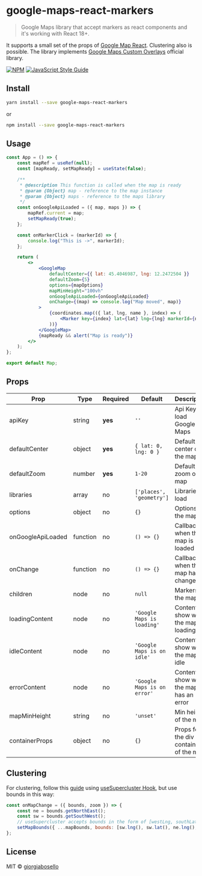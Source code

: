 # google-maps-react-markers

> Google Maps library that accept markers as react components and it's working with React 18+.

It supports a small set of the props of [Google Map React](https://github.com/google-map-react/google-map-react). Clustering also is possible.
The library implements [Google Maps Custom Overlays](https://developers.google.com/maps/documentation/javascript/customoverlays) official library.

[![NPM](https://img.shields.io/npm/v/google-maps-react-markers.svg)](https://www.npmjs.com/package/google-maps-react-markers) [![JavaScript Style Guide](https://img.shields.io/badge/code_style-standard-brightgreen.svg)](https://standardjs.com)

## Install

```bash
yarn install --save google-maps-react-markers
```

or

```bash
npm install --save google-maps-react-markers
```

## Usage

```jsx
const App = () => {
    const mapRef = useRef(null);
    const [mapReady, setMapReady] = useState(false);

    /**
     * @description This function is called when the map is ready
     * @param {Object} map - reference to the map instance
     * @param {Object} maps - reference to the maps library 
     */
    const onGoogleApiLoaded = ({ map, maps }) => {
        mapRef.current = map;
        setMapReady(true);
    };

    const onMarkerClick = (markerId) => {
        console.log("This is ->", markerId);
    };

    return (
        <>
            <GoogleMap
                defaultCenter={{ lat: 45.4046987, lng: 12.2472504 }}
                defaultZoom={5}
                options={mapOptions}
                mapMinHeight="100vh"
                onGoogleApiLoaded={onGoogleApiLoaded}
                onChange={(map) => console.log("Map moved", map)}
            >
                {coordinates.map(({ lat, lng, name }, index) => (
                    <Marker key={index} lat={lat} lng={lng} markerId={name} onClick={onMarkerClick} />
                ))}
            </GoogleMap>
            {mapReady && alert("Map is ready")}
        </>
    );
};

export default Map;
```

## Props

| Prop              | Type     | Required | Default                     | Description                               |
| ----------------- | -------- | -------- | --------------------------- | ----------------------------------------- |
| apiKey            | string   | **yes**  | `''`                        | Api Key to load Google Maps               |
| defaultCenter     | object   | **yes**  | `{ lat: 0, lng: 0 }`        | Default center of the map                 |
| defaultZoom       | number   | **yes**  | `1-20`                      | Default zoom of the map                   |
| libraries         | array    | no       | `['places', 'geometry']`    | Libraries to load                         |
| options           | object   | no       | `{}`                        | Options for the map                       |
| onGoogleApiLoaded | function | no       | `() => {}`                  | Callback when the map is loaded           |
| onChange          | function | no       | `() => {}`                  | Callback when the map has changed         |
| children          | node     | no       | `null`                      | Markers of the map                        |
| loadingContent    | node     | no       | `'Google Maps is loading'`  | Content to show while the map is loading  |
| idleContent       | node     | no       | `'Google Maps is on idle'`  | Content to show when the map is idle      |
| errorContent      | node     | no       | `'Google Maps is on error'` | Content to show when the map has an error |
| mapMinHeight      | string   | no       | `'unset'`                   | Min height of the map                     |
| containerProps    | object   | no       | `{}`                        | Props for the div container of the map    |

## Clustering

For clustering, follow this [guide](https://www.leighhalliday.com/google-maps-clustering) using [useSupercluster Hook](https://github.com/leighhalliday/use-supercluster), but use bounds in this way:

```jsx
const onMapChange = ({ bounds, zoom }) => {
    const ne = bounds.getNorthEast();
    const sw = bounds.getSouthWest();
    // useSupercluster accepts bounds in the form of [westLng, southLat, eastLng, northLat]
    setMapBounds({ ...mapBounds, bounds: [sw.lng(), sw.lat(), ne.lng(), ne.lat()], zoom });
};
```

## License

MIT © [giorgiabosello](https://github.com/giorgiabosello)
